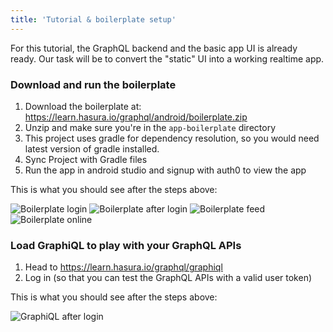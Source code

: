 ```yaml
---
title: 'Tutorial & boilerplate setup'
---
```


For this tutorial, the GraphQL backend and the basic app UI is already ready.
Our task will be to convert the "static" UI into a working realtime app.

### Download and run the boilerplate

<!-- FIXME: Add the zip URL here -->

1. Download the boilerplate at: https://learn.hasura.io/graphql/android/boilerplate.zip
2. Unzip and make sure you're in the `app-boilerplate` directory
3. This project uses gradle for dependency resolution, so you would need latest version of gradle installed.
4. Sync Project with Gradle files
5. Run the app in android studio and signup with auth0 to view the app

This is what you should see after the steps above:

![Boilerplate login](assets/graphql-android/boilerplate-login.png)
![Boilerplate after login](assets/graphql-android/boilerplate-private-todo.png)
![Boilerplate feed](assets/graphql-android/boilerplate-public-feed.png)
![Boilerplate online](assets/graphql-android/boilerplate-online-users.png)

### Load GraphiQL to play with your GraphQL APIs

1. Head to https://learn.hasura.io/graphql/graphiql
2. Log in (so that you can test the GraphQL APIs with a valid user token)

This is what you should see after the steps above:

![GraphiQL after login](https://graphql-engine-cdn.hasura.io/learn-hasura/assets/graphql-react/graphiql-after-login.png)
